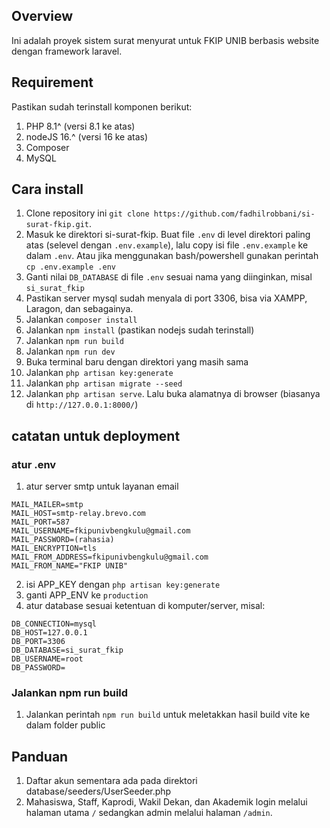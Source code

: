 ## Overview

Ini adalah proyek sistem surat menyurat untuk FKIP UNIB berbasis website dengan framework laravel.

## Requirement

Pastikan sudah terinstall komponen berikut:

1. PHP 8.1^ (versi 8.1 ke atas)
2. nodeJS 16.^ (versi 16 ke atas)
3. Composer
4. MySQL

## Cara install

1. Clone repository ini `git clone https://github.com/fadhilrobbani/si-surat-fkip.git`.
2. Masuk ke direktori si-surat-fkip. Buat file `.env` di level direktori paling atas (selevel dengan `.env.example`), lalu copy isi file `.env.example` ke dalam `.env`. Atau jika menggunakan bash/powershell gunakan perintah `cp .env.example .env`
3. Ganti nilai `DB_DATABASE` di file `.env` sesuai nama yang diinginkan, misal `si_surat_fkip`
4. Pastikan server mysql sudah menyala di port 3306, bisa via XAMPP, Laragon, dan sebagainya.
5. Jalankan `composer install`
6. Jalankan `npm install` (pastikan nodejs sudah terinstall)
7. Jalankan `npm run build`
8. Jalankan `npm run dev`
9. Buka terminal baru dengan direktori yang masih sama
10. Jalankan `php artisan key:generate`
11. Jalankan `php artisan migrate --seed`
12. Jalankan `php artisan serve`. Lalu buka alamatnya di browser (biasanya di `http://127.0.0.1:8000/`)

## catatan untuk deployment
### atur .env

1. atur server smtp untuk layanan email
```
MAIL_MAILER=smtp
MAIL_HOST=smtp-relay.brevo.com
MAIL_PORT=587
MAIL_USERNAME=fkipunivbengkulu@gmail.com
MAIL_PASSWORD=(rahasia)
MAIL_ENCRYPTION=tls
MAIL_FROM_ADDRESS=fkipunivbengkulu@gmail.com
MAIL_FROM_NAME="FKIP UNIB"
```
2. isi APP_KEY dengan `php artisan key:generate`
3. ganti APP_ENV ke `production`
4. atur database sesuai ketentuan di komputer/server, misal:
```
DB_CONNECTION=mysql
DB_HOST=127.0.0.1
DB_PORT=3306
DB_DATABASE=si_surat_fkip
DB_USERNAME=root
DB_PASSWORD=

```
### Jalankan npm run build
1. Jalankan perintah `npm run build` untuk meletakkan hasil build vite ke dalam folder public


## Panduan

1. Daftar akun sementara ada pada direktori database/seeders/UserSeeder.php
2. Mahasiswa, Staff, Kaprodi, Wakil Dekan, dan Akademik login melalui halaman utama `/` sedangkan admin melalui halaman `/admin`.
